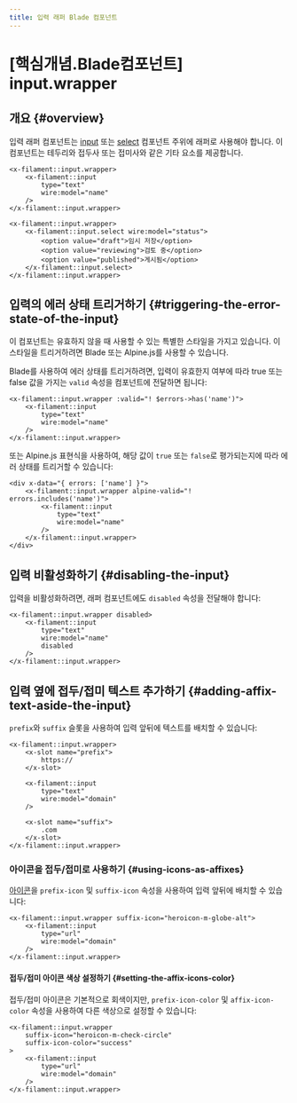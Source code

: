 ```yaml
---
title: 입력 래퍼 Blade 컴포넌트
---
```

# [핵심개념.Blade컴포넌트] input.wrapper
## 개요 {#overview}

입력 래퍼 컴포넌트는 [input](input) 또는 [select](select) 컴포넌트 주위에 래퍼로 사용해야 합니다. 이 컴포넌트는 테두리와 접두사 또는 접미사와 같은 기타 요소를 제공합니다.

```blade
<x-filament::input.wrapper>
    <x-filament::input
        type="text"
        wire:model="name"
    />
</x-filament::input.wrapper>

<x-filament::input.wrapper>
    <x-filament::input.select wire:model="status">
        <option value="draft">임시 저장</option>
        <option value="reviewing">검토 중</option>
        <option value="published">게시됨</option>
    </x-filament::input.select>
</x-filament::input.wrapper>
```

## 입력의 에러 상태 트리거하기 {#triggering-the-error-state-of-the-input}

이 컴포넌트는 유효하지 않을 때 사용할 수 있는 특별한 스타일을 가지고 있습니다. 이 스타일을 트리거하려면 Blade 또는 Alpine.js를 사용할 수 있습니다.

Blade를 사용하여 에러 상태를 트리거하려면, 입력이 유효한지 여부에 따라 true 또는 false 값을 가지는 `valid` 속성을 컴포넌트에 전달하면 됩니다:

```blade
<x-filament::input.wrapper :valid="! $errors->has('name')">
    <x-filament::input
        type="text"
        wire:model="name"
    />
</x-filament::input.wrapper>
```

또는 Alpine.js 표현식을 사용하여, 해당 값이 `true` 또는 `false`로 평가되는지에 따라 에러 상태를 트리거할 수 있습니다:

```blade
<div x-data="{ errors: ['name'] }">
    <x-filament::input.wrapper alpine-valid="! errors.includes('name')">
        <x-filament::input
            type="text"
            wire:model="name"
        />
    </x-filament::input.wrapper>
</div>
```

## 입력 비활성화하기 {#disabling-the-input}

입력을 비활성화하려면, 래퍼 컴포넌트에도 `disabled` 속성을 전달해야 합니다:

```blade
<x-filament::input.wrapper disabled>
    <x-filament::input
        type="text"
        wire:model="name"
        disabled
    />
</x-filament::input.wrapper>
```

## 입력 옆에 접두/접미 텍스트 추가하기 {#adding-affix-text-aside-the-input}

`prefix`와 `suffix` 슬롯을 사용하여 입력 앞뒤에 텍스트를 배치할 수 있습니다:

```blade
<x-filament::input.wrapper>
    <x-slot name="prefix">
        https://
    </x-slot>

    <x-filament::input
        type="text"
        wire:model="domain"
    />

    <x-slot name="suffix">
        .com
    </x-slot>
</x-filament::input.wrapper>
```

### 아이콘을 접두/접미로 사용하기 {#using-icons-as-affixes}

[아이콘](https://blade-ui-kit.com/blade-icons?set=1#search)을 `prefix-icon` 및 `suffix-icon` 속성을 사용하여 입력 앞뒤에 배치할 수 있습니다:

```blade
<x-filament::input.wrapper suffix-icon="heroicon-m-globe-alt">
    <x-filament::input
        type="url"
        wire:model="domain"
    />
</x-filament::input.wrapper>
```

#### 접두/접미 아이콘 색상 설정하기 {#setting-the-affix-icons-color}

접두/접미 아이콘은 기본적으로 회색이지만, `prefix-icon-color` 및 `affix-icon-color` 속성을 사용하여 다른 색상으로 설정할 수 있습니다:

```blade
<x-filament::input.wrapper
    suffix-icon="heroicon-m-check-circle"
    suffix-icon-color="success"
>
    <x-filament::input
        type="url"
        wire:model="domain"
    />
</x-filament::input.wrapper>
```
